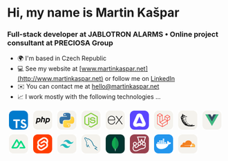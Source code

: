 # Hi, my name is Martin Kašpar

### Full-stack developer at JABLOTRON ALARMS • Online project consultant at PRECIOSA Group

- 🌍 I'm based in Czech Republic
- 💻 See my website at [www.martinkaspar.net](http://www.martinkaspar.net) or follow me on [LinkedIn](https://www.linkedin.com/in/kaspim)
- ✉️ You can contact me at [hello@martinkaspar.net](mailto:hello@martinkaspar.net)
- 📈 I work mostly with the following technologies ...

[<img style="margin: 4px; width: 44px; height: 44px" alt="TypeScript" width="44px" height="44px" src="/media/technologies/typescript.svg" />](https://www.typescriptlang.org/)
[<img style="margin: 4px; width: 44px; height: 44px" alt="PHP" width="44px" height="44px" src="/media/technologies/php.svg" />](https://www.php.net/)
[<img style="margin: 4px; width: 44px; height: 44px" alt="Python" width="44px" height="44px" src="/media/technologies/python.svg" />](https://www.python.org/)
[<img style="margin: 4px; width: 44px; height: 44px" alt="Node.js" width="44px" height="44px" src="/media/technologies/nodejs.svg" />](https://nodejs.org/)
[<img style="margin: 4px; width: 44px; height: 44px" alt="Express.js" width="44px" height="44px" src="/media/technologies/expressjs.svg" />](https://expressjs.com/)
[<img style="margin: 4px; width: 44px; height: 44px" alt="Adonis" width="44px" height="44px" src="/media/technologies/adonis.svg" />](https://adonisjs.com/)
[<img style="margin: 4px; width: 44px; height: 44px" alt="Laravel" width="44px" height="44px" src="/media/technologies/laravel.svg" />](https://laravel.com/)
[<img style="margin: 4px; width: 44px; height: 44px" alt="Flask" width="44px" height="44px" src="/media/technologies/flask.svg" />](https://flask.palletsprojects.com/)
[<img style="margin: 4px; width: 44px; height: 44px" alt="Vue.js" width="44px" height="44px" src="/media/technologies/vuejs.svg" />](https://vuejs.org/)
[<img style="margin: 4px; width: 44px; height: 44px" alt="Nuxt" width="44px" height="44px" src="/media/technologies/nuxtjs.svg" />](https://nuxt.com/)
[<img style="margin: 4px; width: 44px; height: 44px" alt="Svelte" width="44px" height="44px" src="/media/technologies/svelte.svg" />](https://svelte.dev/)
[<img style="margin: 4px; width: 44px; height: 44px" alt="TailwindCSS" width="44px" height="44px" src="/media/technologies/tailwindcss.svg" />](https://tailwindcss.com/)
[<img style="margin: 4px; width: 44px; height: 44px" alt="MySQL" width="44px" height="44px" src="/media/technologies/mysql.svg" />](https://www.mysql.com/)
[<img style="margin: 4px; width: 44px; height: 44px" alt="MongoDB" width="44px" height="44px" src="/media/technologies/mongodb.svg" />](https://www.mongodb.com/)
[<img style="margin: 4px; width: 44px; height: 44px" alt="Jest" width="44px" height="44px" src="/media/technologies/jest.svg" />](https://jestjs.io/)
[<img style="margin: 4px; width: 44px; height: 44px" alt="Docker" width="44px" height="44px" src="/media/technologies/docker.svg" />](https://www.docker.com/)
[<img style="margin: 4px; width: 44px; height: 44px" alt="CloudFlare" width="44px" height="44px" src="/media/technologies/cloudflare.svg" />](https://www.cloudflare.com/)

<!--

Here are some ideas to get you started:

- 🔭 I’m currently working on ...
- 🌱 I’m currently learning ...
- 👯 I’m looking to collaborate on ...
- 🤔 I’m looking for help with ...
- 💬 Ask me about ...
- 📫 How to reach me: ...
- 😄 Pronouns: ...
- ⚡ Fun fact: ...
-->
